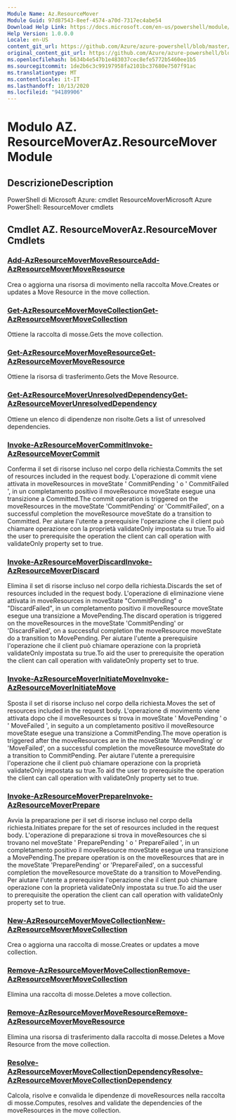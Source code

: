 ```yaml
---
Module Name: Az.ResourceMover
Module Guid: 97d87543-8eef-4574-a70d-7317ec4abe54
Download Help Link: https://docs.microsoft.com/en-us/powershell/module/az.resourcemover
Help Version: 1.0.0.0
Locale: en-US
content_git_url: https://github.com/Azure/azure-powershell/blob/master/src/ResourceMover/help/Az.ResourceMover.md
original_content_git_url: https://github.com/Azure/azure-powershell/blob/master/src/ResourceMover/help/Az.ResourceMover.md
ms.openlocfilehash: b634b4e547b1e483037cec8efe5772b5460ee1b5
ms.sourcegitcommit: 1de2b6c3c99197958fa2101bc37680e7507f91ac
ms.translationtype: MT
ms.contentlocale: it-IT
ms.lasthandoff: 10/13/2020
ms.locfileid: "94189906"
---
```

# <span data-ttu-id="f6683-101">Modulo AZ. ResourceMover</span><span class="sxs-lookup"><span data-stu-id="f6683-101">Az.ResourceMover Module</span></span>
## <span data-ttu-id="f6683-102">Descrizione</span><span class="sxs-lookup"><span data-stu-id="f6683-102">Description</span></span>
<span data-ttu-id="f6683-103">PowerShell di Microsoft Azure: cmdlet ResourceMover</span><span class="sxs-lookup"><span data-stu-id="f6683-103">Microsoft Azure PowerShell: ResourceMover cmdlets</span></span>

## <span data-ttu-id="f6683-104">Cmdlet AZ. ResourceMover</span><span class="sxs-lookup"><span data-stu-id="f6683-104">Az.ResourceMover Cmdlets</span></span>
### [<span data-ttu-id="f6683-105">Add-AzResourceMoverMoveResource</span><span class="sxs-lookup"><span data-stu-id="f6683-105">Add-AzResourceMoverMoveResource</span></span>](Add-AzResourceMoverMoveResource.md)
<span data-ttu-id="f6683-106">Crea o aggiorna una risorsa di movimento nella raccolta Move.</span><span class="sxs-lookup"><span data-stu-id="f6683-106">Creates or updates a Move Resource in the move collection.</span></span>

### [<span data-ttu-id="f6683-107">Get-AzResourceMoverMoveCollection</span><span class="sxs-lookup"><span data-stu-id="f6683-107">Get-AzResourceMoverMoveCollection</span></span>](Get-AzResourceMoverMoveCollection.md)
<span data-ttu-id="f6683-108">Ottiene la raccolta di mosse.</span><span class="sxs-lookup"><span data-stu-id="f6683-108">Gets the move collection.</span></span>

### [<span data-ttu-id="f6683-109">Get-AzResourceMoverMoveResource</span><span class="sxs-lookup"><span data-stu-id="f6683-109">Get-AzResourceMoverMoveResource</span></span>](Get-AzResourceMoverMoveResource.md)
<span data-ttu-id="f6683-110">Ottiene la risorsa di trasferimento.</span><span class="sxs-lookup"><span data-stu-id="f6683-110">Gets the Move Resource.</span></span>

### [<span data-ttu-id="f6683-111">Get-AzResourceMoverUnresolvedDependency</span><span class="sxs-lookup"><span data-stu-id="f6683-111">Get-AzResourceMoverUnresolvedDependency</span></span>](Get-AzResourceMoverUnresolvedDependency.md)
<span data-ttu-id="f6683-112">Ottiene un elenco di dipendenze non risolte.</span><span class="sxs-lookup"><span data-stu-id="f6683-112">Gets a list of unresolved dependencies.</span></span>

### [<span data-ttu-id="f6683-113">Invoke-AzResourceMoverCommit</span><span class="sxs-lookup"><span data-stu-id="f6683-113">Invoke-AzResourceMoverCommit</span></span>](Invoke-AzResourceMoverCommit.md)
<span data-ttu-id="f6683-114">Conferma il set di risorse incluso nel corpo della richiesta.</span><span class="sxs-lookup"><span data-stu-id="f6683-114">Commits the set of resources included in the request body.</span></span>
<span data-ttu-id="f6683-115">L'operazione di commit viene attivata in moveResources in moveState ' CommitPending ' o ' CommitFailed ', in un completamento positivo il moveResource moveState esegue una transizione a Committed.</span><span class="sxs-lookup"><span data-stu-id="f6683-115">The commit operation is triggered on the moveResources in the moveState 'CommitPending' or 'CommitFailed', on a successful completion the moveResource moveState do a transition to Committed.</span></span>
<span data-ttu-id="f6683-116">Per aiutare l'utente a prerequisire l'operazione che il client può chiamare operazione con la proprietà validateOnly impostata su true.</span><span class="sxs-lookup"><span data-stu-id="f6683-116">To aid the user to prerequisite the operation the client can call operation with validateOnly property set to true.</span></span>

### [<span data-ttu-id="f6683-117">Invoke-AzResourceMoverDiscard</span><span class="sxs-lookup"><span data-stu-id="f6683-117">Invoke-AzResourceMoverDiscard</span></span>](Invoke-AzResourceMoverDiscard.md)
<span data-ttu-id="f6683-118">Elimina il set di risorse incluso nel corpo della richiesta.</span><span class="sxs-lookup"><span data-stu-id="f6683-118">Discards the set of resources included in the request body.</span></span>
<span data-ttu-id="f6683-119">L'operazione di eliminazione viene attivata in moveResources in moveState "CommitPending" o "DiscardFailed", in un completamento positivo il moveResource moveState esegue una transizione a MovePending.</span><span class="sxs-lookup"><span data-stu-id="f6683-119">The discard operation is triggered on the moveResources in the moveState 'CommitPending' or 'DiscardFailed', on a successful completion the moveResource moveState do a transition to MovePending.</span></span>
<span data-ttu-id="f6683-120">Per aiutare l'utente a prerequisire l'operazione che il client può chiamare operazione con la proprietà validateOnly impostata su true.</span><span class="sxs-lookup"><span data-stu-id="f6683-120">To aid the user to prerequisite the operation the client can call operation with validateOnly property set to true.</span></span>

### [<span data-ttu-id="f6683-121">Invoke-AzResourceMoverInitiateMove</span><span class="sxs-lookup"><span data-stu-id="f6683-121">Invoke-AzResourceMoverInitiateMove</span></span>](Invoke-AzResourceMoverInitiateMove.md)
<span data-ttu-id="f6683-122">Sposta il set di risorse incluso nel corpo della richiesta.</span><span class="sxs-lookup"><span data-stu-id="f6683-122">Moves the set of resources included in the request body.</span></span>
<span data-ttu-id="f6683-123">L'operazione di movimento viene attivata dopo che il moveResources si trova in moveState ' MovePending ' o ' MoveFailed ', in seguito a un completamento positivo il moveResource moveState esegue una transizione a CommitPending.</span><span class="sxs-lookup"><span data-stu-id="f6683-123">The move operation is triggered after the moveResources are in the moveState 'MovePending' or 'MoveFailed', on a successful completion the moveResource moveState do a transition to CommitPending.</span></span>
<span data-ttu-id="f6683-124">Per aiutare l'utente a prerequisire l'operazione che il client può chiamare operazione con la proprietà validateOnly impostata su true.</span><span class="sxs-lookup"><span data-stu-id="f6683-124">To aid the user to prerequisite the operation the client can call operation with validateOnly property set to true.</span></span>

### [<span data-ttu-id="f6683-125">Invoke-AzResourceMoverPrepare</span><span class="sxs-lookup"><span data-stu-id="f6683-125">Invoke-AzResourceMoverPrepare</span></span>](Invoke-AzResourceMoverPrepare.md)
<span data-ttu-id="f6683-126">Avvia la preparazione per il set di risorse incluso nel corpo della richiesta.</span><span class="sxs-lookup"><span data-stu-id="f6683-126">Initiates prepare for the set of resources included in the request body.</span></span>
<span data-ttu-id="f6683-127">L'operazione di preparazione si trova in moveResources che si trovano nel moveState ' PreparePending ' o ' PrepareFailed ', in un completamento positivo il moveResource moveState esegue una transizione a MovePending.</span><span class="sxs-lookup"><span data-stu-id="f6683-127">The prepare operation is on the moveResources that are in the moveState 'PreparePending' or 'PrepareFailed', on a successful completion the moveResource moveState do a transition to MovePending.</span></span>
<span data-ttu-id="f6683-128">Per aiutare l'utente a prerequisire l'operazione che il client può chiamare operazione con la proprietà validateOnly impostata su true.</span><span class="sxs-lookup"><span data-stu-id="f6683-128">To aid the user to prerequisite the operation the client can call operation with validateOnly property set to true.</span></span>

### [<span data-ttu-id="f6683-129">New-AzResourceMoverMoveCollection</span><span class="sxs-lookup"><span data-stu-id="f6683-129">New-AzResourceMoverMoveCollection</span></span>](New-AzResourceMoverMoveCollection.md)
<span data-ttu-id="f6683-130">Crea o aggiorna una raccolta di mosse.</span><span class="sxs-lookup"><span data-stu-id="f6683-130">Creates or updates a move collection.</span></span>

### [<span data-ttu-id="f6683-131">Remove-AzResourceMoverMoveCollection</span><span class="sxs-lookup"><span data-stu-id="f6683-131">Remove-AzResourceMoverMoveCollection</span></span>](Remove-AzResourceMoverMoveCollection.md)
<span data-ttu-id="f6683-132">Elimina una raccolta di mosse.</span><span class="sxs-lookup"><span data-stu-id="f6683-132">Deletes a move collection.</span></span>

### [<span data-ttu-id="f6683-133">Remove-AzResourceMoverMoveResource</span><span class="sxs-lookup"><span data-stu-id="f6683-133">Remove-AzResourceMoverMoveResource</span></span>](Remove-AzResourceMoverMoveResource.md)
<span data-ttu-id="f6683-134">Elimina una risorsa di trasferimento dalla raccolta di mosse.</span><span class="sxs-lookup"><span data-stu-id="f6683-134">Deletes a Move Resource from the move collection.</span></span>

### [<span data-ttu-id="f6683-135">Resolve-AzResourceMoverMoveCollectionDependency</span><span class="sxs-lookup"><span data-stu-id="f6683-135">Resolve-AzResourceMoverMoveCollectionDependency</span></span>](Resolve-AzResourceMoverMoveCollectionDependency.md)
<span data-ttu-id="f6683-136">Calcola, risolve e convalida le dipendenze di moveResources nella raccolta di mosse.</span><span class="sxs-lookup"><span data-stu-id="f6683-136">Computes, resolves and validate the dependencies of the moveResources in the move collection.</span></span>

